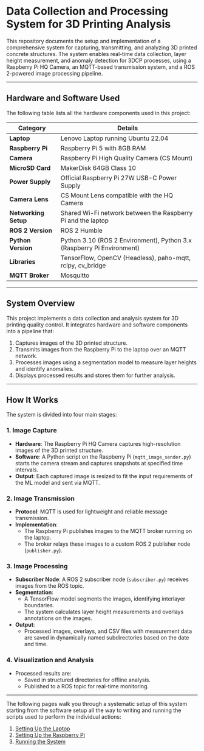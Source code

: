 # Data Collection and Processing System for 3D Printing Analysis

This repository documents the setup and implementation of a comprehensive system for capturing, transmitting, and analyzing 3D printed concrete structures. The system enables real-time data collection, layer height measurement, and anomaly detection for 3DCP processes, using a Raspberry Pi HQ Camera, an MQTT-based transmission system, and a ROS 2-powered image processing pipeline.

---

## Hardware and Software Used

The following table lists all the hardware components used in this project:

| **Category**            | **Details**                                                                                                                                                                                                 |
|--------------------------|-------------------------------------------------------------------------------------------------------------------------------------------------------------------------------------------------------------|
| **Laptop**              | Lenovo Laptop running Ubuntu 22.04                                                                                                                                                                         |
| **Raspberry Pi**        | Raspberry Pi 5 with 8GB RAM                                                                                                                                                                                |
| **Camera**              | Raspberry Pi High Quality Camera (CS Mount)                                                                                                                                                                |
| **MicroSD Card**        | MakerDisk 64GB Class 10                                                                                                                                                                                     |
| **Power Supply**        | Official Raspberry Pi 27W USB-C Power Supply                                                                                                                                                               |
| **Camera Lens**         | CS Mount Lens compatible with the HQ Camera                                                                                                                                                                |
| **Networking Setup**    | Shared Wi-Fi network between the Raspberry Pi and the laptop                                                                                                                                               |
| **ROS 2 Version**       | ROS 2 Humble                                                                                                                                                                                               |
| **Python Version**      | Python 3.10 (ROS 2 Environment), Python 3.x (Raspberry Pi Environment)                                                                                                                                     |
| **Libraries**           | TensorFlow, OpenCV (Headless), paho-mqtt, rclpy, cv_bridge                                                                                                                                                 |
| **MQTT Broker**         | Mosquitto                                                                                                                                                                                                  |

---

## System Overview

This project implements a data collection and analysis system for 3D printing quality control. It integrates hardware and software components into a pipeline that:
1. Captures images of the 3D printed structure.
2. Transmits images from the Raspberry Pi to the laptop over an MQTT network.
3. Processes images using a segmentation model to measure layer heights and identify anomalies.
4. Displays processed results and stores them for further analysis.

---

## How It Works

The system is divided into four main stages:

### **1. Image Capture**
- **Hardware**: The Raspberry Pi HQ Camera captures high-resolution images of the 3D printed structure.
- **Software**: A Python script on the Raspberry Pi (`mqtt_image_sender.py`) starts the camera stream and captures snapshots at specified time intervals.
- **Output**: Each captured image is resized to fit the input requirements of the ML model and sent via MQTT.

### **2. Image Transmission**
- **Protocol**: MQTT is used for lightweight and reliable message transmission.
- **Implementation**:
  - The Raspberry Pi publishes images to the MQTT broker running on the laptop.
  - The broker relays these images to a custom ROS 2 publisher node (`publisher.py`).

### **3. Image Processing**
- **Subscriber Node**: A ROS 2 subscriber node (`subscriber.py`) receives images from the ROS topic.
- **Segmentation**:
  - A TensorFlow model segments the images, identifying interlayer boundaries.
  - The system calculates layer height measurements and overlays annotations on the images.
- **Output**:
  - Processed images, overlays, and CSV files with measurement data are saved in dynamically named subdirectories based on the date and time.

### **4. Visualization and Analysis**
- Processed results are:
  - Saved in structured directories for offline analysis.
  - Published to a ROS topic for real-time monitoring.

---

The following pages walk you through a systematic setup of this system starting from the software setup all the way to writing and running the scripts used to perform the individual actions: 

1. [Setting Up the Laptop](https://github.com/hasanshomar/ROS2-Raspberry-Pi-HQ-Camera-Integration/tree/main/Setting%20up%20the%20Laptop%20)
2. [Setting Up the Raspberry Pi](https://github.com/hasanshomar/ROS2-Raspberry-Pi-HQ-Camera-Integration/tree/main/Setting%20Up%20the%20Raspberry%20Pi)
3. [Running the System](https://github.com/hasanshomar/ROS2-Raspberry-Pi-HQ-Camera-Integration/tree/main/Running%20the%20System)
